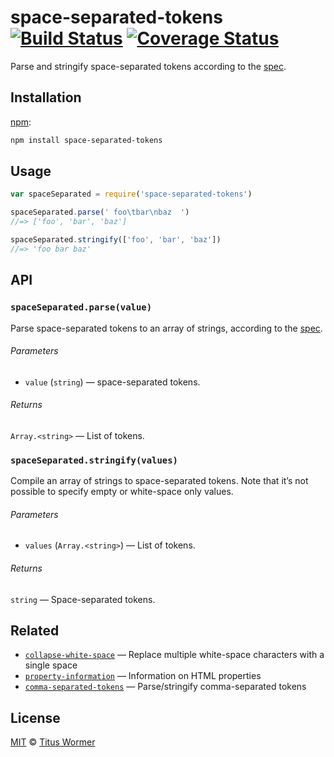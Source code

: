 # space-separated-tokens [![Build Status][build-badge]][build-page] [![Coverage Status][coverage-badge]][coverage-page]

Parse and stringify space-separated tokens according to the [spec][].

## Installation

[npm][]:

```bash
npm install space-separated-tokens
```

## Usage

```javascript
var spaceSeparated = require('space-separated-tokens')

spaceSeparated.parse(' foo\tbar\nbaz  ')
//=> ['foo', 'bar', 'baz']

spaceSeparated.stringify(['foo', 'bar', 'baz'])
//=> 'foo bar baz'
```

## API

### `spaceSeparated.parse(value)`

Parse space-separated tokens to an array of strings, according to the [spec][].

###### Parameters

*   `value` (`string`) — space-separated tokens.

###### Returns

`Array.<string>` — List of tokens.

### `spaceSeparated.stringify(values)`

Compile an array of strings to space-separated tokens.
Note that it’s not possible to specify empty or white-space only values.

###### Parameters

*   `values` (`Array.<string>`) — List of tokens.

###### Returns

`string` — Space-separated tokens.

## Related

*   [`collapse-white-space`](https://github.com/wooorm/collapse-white-space)
    — Replace multiple white-space characters with a single space
*   [`property-information`](https://github.com/wooorm/property-information)
    — Information on HTML properties
*   [`comma-separated-tokens`](https://github.com/wooorm/comma-separated-tokens)
    — Parse/stringify comma-separated tokens

## License

[MIT][license] © [Titus Wormer][author]

<!-- Definition -->

[build-badge]: https://img.shields.io/travis/wooorm/space-separated-tokens.svg

[build-page]: https://travis-ci.org/wooorm/space-separated-tokens

[coverage-badge]: https://img.shields.io/codecov/c/github/wooorm/space-separated-tokens.svg

[coverage-page]: https://codecov.io/github/wooorm/space-separated-tokens?branch=master

[npm]: https://docs.npmjs.com/cli/install

[license]: LICENSE

[author]: http://wooorm.com

[spec]: https://html.spec.whatwg.org/#space-separated-tokens
